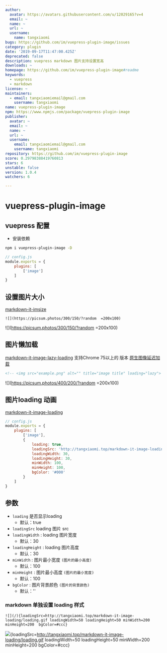 ```yaml
---
author:
  avatar: https://avatars.githubusercontent.com/u/12029165?v=4
  email: ~
  name: ~
  url: ~
  username:
    name: tangxiaomi
bugs: https://github.com/im/vuepress-plugin-image/issues
category: plugin
date: '2019-09-17T11:47:00.425Z'
deprecated: false
description: vuepress markdown 图片支持设置宽高
downloads: ~
homepage: https://github.com/im/vuepress-plugin-image#readme
keywords:
  - vuepress
  - markdown
license: ~
maintainers:
  - email: tangxiaomiemail@gmail.com
    username: tangxiaomi
name: vuepress-plugin-image
npm: https://www.npmjs.com/package/vuepress-plugin-image
publisher:
  avatar: ~
  email: ~
  name: ~
  url: ~
  username:
    email: tangxiaomiemail@gmail.com
    username: tangxiaomi
repository: https://github.com/im/vuepress-plugin-image
score: 0.29798388419760813
stars: 6
unstable: false
version: 1.0.4
watchers: 6

---
```


# vuepress-plugin-image



## vuepress 配置

* 安装依赖

```bash
npm i vuepress-plugin-image -D
```

```js
// config.js
module.exports = { 
    plugins: [
        ['image']
    ]
} 
```

## 设置图片大小  
[markdown-it-imsize](https://www.npmjs.com/package/markdown-it-imsize)

```
![](https://picsum.photos/300/150/?random  =200x100)
```

![](https://picsum.photos/300/150/?random  =200x100)


## 图片懒加载
[markdown-it-image-lazy-loading](https://www.npmjs.com/package/markdown-it-image-lazy-loading)
支持Chrome 75以上的 版本 [原生图像延迟加载](https://addyosmani.com/blog/lazy-loading/)

```html
<!-- <img src="example.png" alt="" title="image title" loading="lazy"> -->
```

![](https://picsum.photos/400/200/?random  =200x100)


## 图片loading 动画
[markdown-it-image-loading](https://www.npmjs.com/package/markdown-it-image-loading)

```js
// config.js
module.exports = { 
    plugins: [
        ['image'],
        {
            loading: true,
            loadingSrc: 'http://tangxiaomi.top/markdown-it-image-loading/loading.gif',
            loadingWidth: 30,
            loadingHeight: 30,
            minWidth: 100,
            minHeight: 100,
            bgColor: '#000'
        }
    ]
} 
```

## 参数

* `loading` 是否显示loading
    - 默认：true
* `loadingSrc` loading 图片 src 
* `loadingWidth` : loading 图片宽度
    - 默认：30
* `loadingHeight` : loading 图片高度
    - 默认：30
* `minWidth` : 图片最小宽度 `(图片的最小高度)`
    - 默认：100  
* `minHeight` : 图片最小高度 `(图片的最小宽度)`
    - 默认：100 
* `bgColor` : 图片背景颜色 `(图片的背景颜色)`
    - 默认：''  

### markdown 单独设置 loading 样式

```
![](/){loadingSrc=http://tangxiaomi.top/markdown-it-image-loading/loading.gif loadingWidth=50 loadingHeight=50 minWidth=200 minHeight=200  bgColor=#ccc} 
```
![](/){loadingSrc=http://tangxiaomi.top/markdown-it-image-loading/loading.gif loadingWidth=50 loadingHeight=50 minWidth=200 minHeight=200  bgColor=#ccc} 

